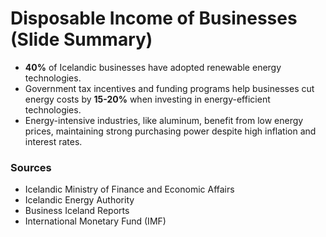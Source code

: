 # Disposable Income of Businesses (Slide Summary)

- **40%** of Icelandic businesses have adopted renewable energy technologies.
- Government tax incentives and funding programs help businesses cut energy costs by **15-20%** when investing in energy-efficient technologies.
- Energy-intensive industries, like aluminum, benefit from low energy prices, maintaining strong purchasing power despite high inflation and interest rates.

### Sources
- Icelandic Ministry of Finance and Economic Affairs
- Icelandic Energy Authority
- Business Iceland Reports
- International Monetary Fund (IMF)